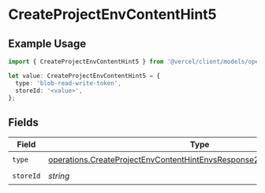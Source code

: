 # CreateProjectEnvContentHint5

## Example Usage

```typescript
import { CreateProjectEnvContentHint5 } from '@vercel/client/models/operations';

let value: CreateProjectEnvContentHint5 = {
  type: 'blob-read-write-token',
  storeId: '<value>',
};
```

## Fields

| Field     | Type                                                                                                                                                                 | Required           | Description |
| --------- | -------------------------------------------------------------------------------------------------------------------------------------------------------------------- | ------------------ | ----------- |
| `type`    | [operations.CreateProjectEnvContentHintEnvsResponse201ApplicationJSONType](../../models/operations/createprojectenvcontenthintenvsresponse201applicationjsontype.md) | :heavy_check_mark: | N/A         |
| `storeId` | _string_                                                                                                                                                             | :heavy_check_mark: | N/A         |
